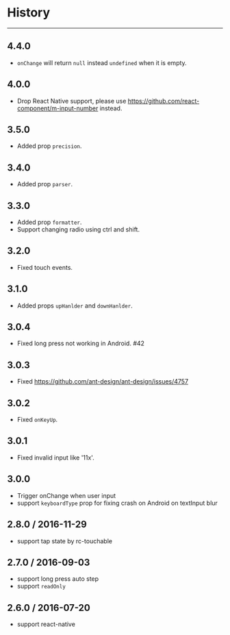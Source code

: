 # History
----

## 4.4.0

- `onChange` will return `null` instead `undefined` when it is empty.

## 4.0.0

- Drop React Native support, please use https://github.com/react-component/m-input-number instead.

## 3.5.0

- Added prop `precision`.

## 3.4.0

- Added prop `parser`.

## 3.3.0

- Added prop `formatter`.
- Support changing radio using ctrl and shift.

## 3.2.0

- Fixed touch events.

## 3.1.0

- Added props `upHanlder` and `downHanlder`.

## 3.0.4

- Fixed long press not working in Android. #42

## 3.0.3

- Fixed https://github.com/ant-design/ant-design/issues/4757

## 3.0.2

- Fixed `onKeyUp`.

## 3.0.1

- Fixed invalid input like '11x'.

## 3.0.0

- Trigger onChange when user input
- support `keyboardType` prop for fixing crash on Android on textInput blur

## 2.8.0 / 2016-11-29

- support tap state by rc-touchable

## 2.7.0 / 2016-09-03

- support long press auto step
- support `readOnly`

## 2.6.0 / 2016-07-20

- support react-native

